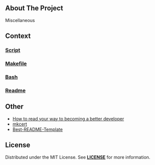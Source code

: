 ## About The Project
Miscellaneous  

## Context

### [Script](script)
### [Makefile](makefile)
### [Bash](bash)
### [Readme](readme)
##


## Other
- [How to read your way to becoming a better developer](https://www.freecodecamp.org/news/how-to-read-your-way-to-becoming-a-better-developer-b6432fa5bc0c/)
- [mkcert](https://github.com/FiloSottile/mkcert)
- [Best-README-Template](https://github.com/othneildrew/Best-README-Template)  



## License
Distributed under the MIT License. See **[LICENSE][license]** for more information.


[//]: # (Links)
[license]: https://github.com/habibun/miscellaneous/blob/main/LICENSE
